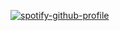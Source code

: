 [![spotify-github-profile](https://spotify-github-profile.kittinanx.com/api/view?uid=4c896szxutrf5al0jz5t36o0j&cover_image=true&theme=default&show_offline=true&background_color=121212&interchange=true&bar_color=758384)](https://spotify-github-profile.kittinanx.com/api/view?uid=4c896szxutrf5al0jz5t36o0j&redirect=true)
